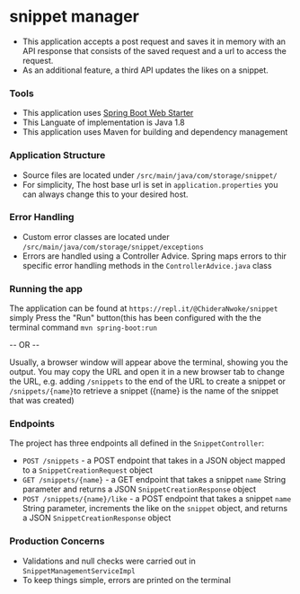 # snippet manager

- This application accepts a post request and saves it in memory with an API response that consists of the saved request and a url to access the request.
- As an additional feature, a third API updates the likes on a snippet.

### Tools

- This application uses [Spring Boot Web Starter](https://spring.io/guides/gs/spring-boot/)
- This Languate of implementation is Java 1.8
- This application uses Maven for building and dependency management

### Application Structure

- Source files are located under `/src/main/java/com/storage/snippet/`
- For simplicity, The host base url is set in `application.properties` you can always change this to your desired host.

### Error Handling

- Custom error classes are located under `/src/main/java/com/storage/snippet/exceptions` 
- Errors are handled using a Controller Advice. Spring maps errors to thir specific error handling methods in the `ControllerAdvice.java` class

### Running the app

The application can be found at `https://repl.it/@ChideraNwoke/snippet` simply Press the "Run" button(this has been configured with the the terminal command `mvn spring-boot:run`

-- OR -- 

Usually, a browser window will appear above the terminal, showing you the output. You may copy the URL and open it in a new browser tab to change the URL, e.g. adding `/snippets` to the end of the URL to create a snippet or `/snippets/{name}`to retrieve a snippet ({name} is the name of the snippet that was created)

### Endpoints

The project has three endpoints all defined in the `SnippetController`:

- `POST /snippets` - a POST endpoint that takes in a JSON object mapped to a `SnippetCreationRequest` object
- `GET /snippets/{name}` - a GET endpoint that takes a snippet `name` String parameter and returns a JSON `SnippetCreationResponse` object
- `POST /snippets/{name}/like` - a POST endpoint that takes a snippet `name` String parameter, increments the like on the `snippet` object, and returns a JSON `SnippetCreationResponse` object

### Production Concerns

- Validations and null checks were carried out in `SnippetManagementServiceImpl`
- To keep things simple, errors are printed on the terminal
